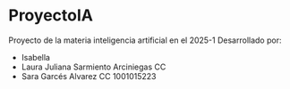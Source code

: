 # ProyectoIA
Proyecto de la materia inteligencia artificial en el 2025-1
Desarrollado por:
- Isabella
- Laura Juliana Sarmiento Arciniegas CC
- Sara Garcés Alvarez CC 1001015223

